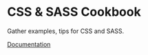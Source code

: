 # CSS & SASS Cookbook

Gather examples, tips for CSS and SASS.

[Documentation](https://sebge2.github.io/css-sass-cookbook)

